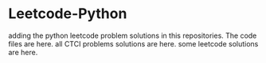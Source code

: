 # Leetcode-Python
adding the python leetcode problem solutions in this repositories. 
The code files are here.
all CTCI problems solutions are here.
some leetcode solutions are here.





























































































































































































































































































































































































































































































































































































































































































































































































































































































































































